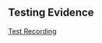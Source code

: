 ## Testing Evidence
[Test Recording](https://alumnosuady-my.sharepoint.com/:v:/g/personal/a18016309_alumnos_uady_mx/EYZMy3HRFjFGkNEB34sySB0Bjl00DqlqdXxwGL9O16r1Tw?e=Xdg3jA)